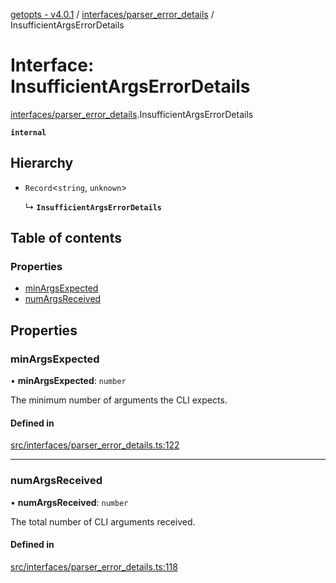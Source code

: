 [getopts - v4.0.1](../README.md) / [interfaces/parser_error_details](../modules/interfaces_parser_error_details.md) / InsufficientArgsErrorDetails

# Interface: InsufficientArgsErrorDetails

[interfaces/parser_error_details](../modules/interfaces_parser_error_details.md).InsufficientArgsErrorDetails

**`internal`**

## Hierarchy

- `Record`<`string`, `unknown`\>

  ↳ **`InsufficientArgsErrorDetails`**

## Table of contents

### Properties

- [minArgsExpected](interfaces_parser_error_details.InsufficientArgsErrorDetails.md#minargsexpected)
- [numArgsReceived](interfaces_parser_error_details.InsufficientArgsErrorDetails.md#numargsreceived)

## Properties

### minArgsExpected

• **minArgsExpected**: `number`

The minimum number of arguments the CLI expects.

#### Defined in

[src/interfaces/parser_error_details.ts:122](https://github.com/prasadrajandran/node-getopts/blob/6df82cf/src/interfaces/parser_error_details.ts#L122)

---

### numArgsReceived

• **numArgsReceived**: `number`

The total number of CLI arguments received.

#### Defined in

[src/interfaces/parser_error_details.ts:118](https://github.com/prasadrajandran/node-getopts/blob/6df82cf/src/interfaces/parser_error_details.ts#L118)
